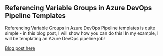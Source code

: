 ## Referencing Variable Groups in Azure DevOps Pipeline Templates

Referencing Variable Groups in Azure DevOps Pipeline templates is quite simple - in this blog post, I will show how you can do this! In my example, I will be templating an Azure DevOps pipeline job!

[Blog post here](https://thomasthornton.cloud/2021/08/24/referencing-variable-groups-in-azure-devops-pipeline-templates/)